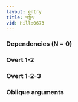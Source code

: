 ```yaml
---
layout: entry
title: བསྙོར་
vid: Hill:0673
---
```

### Dependencies (N = 0)


### Overt 1-2


### Overt 1-2-3


### Oblique arguments
